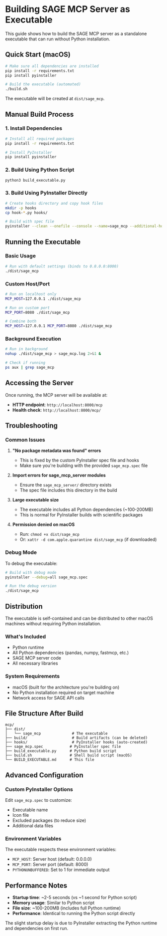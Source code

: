 # Building SAGE MCP Server as Executable

This guide shows how to build the SAGE MCP server as a standalone executable that can run without Python installation.

## Quick Start (macOS)

```bash
# Make sure all dependencies are installed
pip install -r requirements.txt
pip install pyinstaller

# Build the executable (automated)
./build.sh
```

The executable will be created at `dist/sage_mcp`.

## Manual Build Process

### 1. Install Dependencies

```bash
# Install all required packages
pip install -r requirements.txt

# Install PyInstaller
pip install pyinstaller
```

### 2. Build Using Python Script

```bash
python3 build_executable.py
```

### 3. Build Using PyInstaller Directly

```bash
# Create hooks directory and copy hook files
mkdir -p hooks
cp hook-*.py hooks/

# Build with spec file
pyinstaller --clean --onefile --console --name=sage_mcp --additional-hooks-dir=hooks sage_mcp.spec
```

## Running the Executable

### Basic Usage

```bash
# Run with default settings (binds to 0.0.0.0:8000)
./dist/sage_mcp
```

### Custom Host/Port

```bash
# Run on localhost only
MCP_HOST=127.0.0.1 ./dist/sage_mcp

# Run on custom port
MCP_PORT=8080 ./dist/sage_mcp

# Combine both
MCP_HOST=127.0.0.1 MCP_PORT=8080 ./dist/sage_mcp
```

### Background Execution

```bash
# Run in background
nohup ./dist/sage_mcp > sage_mcp.log 2>&1 &

# Check if running
ps aux | grep sage_mcp
```

## Accessing the Server

Once running, the MCP server will be available at:
- **HTTP endpoint**: `http://localhost:8000/mcp`
- **Health check**: `http://localhost:8000/mcp/`

## Troubleshooting

### Common Issues

1. **"No package metadata was found" errors**
   - This is fixed by the custom PyInstaller spec file and hooks
   - Make sure you're building with the provided `sage_mcp.spec` file

2. **Import errors for sage_mcp_server modules**
   - Ensure the `sage_mcp_server/` directory exists
   - The spec file includes this directory in the build

3. **Large executable size**
   - The executable includes all Python dependencies (~100-200MB)
   - This is normal for PyInstaller builds with scientific packages

4. **Permission denied on macOS**
   - Run: `chmod +x dist/sage_mcp`
   - Or: `xattr -d com.apple.quarantine dist/sage_mcp` (if downloaded)

### Debug Mode

To debug the executable:

```bash
# Build with debug mode
pyinstaller --debug=all sage_mcp.spec

# Run the debug version
./dist/sage_mcp
```

## Distribution

The executable is self-contained and can be distributed to other macOS machines without requiring Python installation.

### What's Included
- Python runtime
- All Python dependencies (pandas, numpy, fastmcp, etc.)
- SAGE MCP server code
- All necessary libraries

### System Requirements
- macOS (built for the architecture you're building on)
- No Python installation required on target machine
- Network access for SAGE API calls

## File Structure After Build

```
mcp/
├── dist/
│   └── sage_mcp              # The executable
├── build/                    # Build artifacts (can be deleted)
├── hooks/                    # PyInstaller hooks (auto-created)
├── sage_mcp.spec            # PyInstaller spec file
├── build_executable.py      # Python build script
├── build.sh                 # Shell build script (macOS)
└── BUILD_EXECUTABLE.md      # This file
```

## Advanced Configuration

### Custom PyInstaller Options

Edit `sage_mcp.spec` to customize:
- Executable name
- Icon file
- Excluded packages (to reduce size)
- Additional data files

### Environment Variables

The executable respects these environment variables:
- `MCP_HOST`: Server host (default: 0.0.0.0)
- `MCP_PORT`: Server port (default: 8000)
- `PYTHONUNBUFFERED`: Set to 1 for immediate output

## Performance Notes

- **Startup time**: ~2-5 seconds (vs ~1 second for Python script)
- **Memory usage**: Similar to Python script
- **File size**: ~100-200MB (includes full Python runtime)
- **Performance**: Identical to running the Python script directly

The slight startup delay is due to PyInstaller extracting the Python runtime and dependencies on first run. 